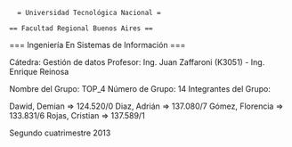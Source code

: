       = Universidad Tecnológica Nacional =

    == Facultad Regional Buenos Aires ==

  === Ingeniería En Sistemas de Información ===

Cátedra: Gestión de datos Profesor: Ing. Juan Zaffaroni (K3051) - Ing. Enrique Reinosa

Nombre del Grupo: TOP_4 Número de Grupo: 14 Integrantes del Grupo:

Dawid, Demian => 124.520/0
Diaz, Adrián => 137.080/7
Gómez, Florencia => 133.831/6
Rojas, Cristian => 137.589/1

Segundo cuatrimestre 2013
